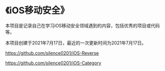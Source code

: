 # 《iOS移动安全》

本项目是记录自己在学习iOS移动安全领域遇到的内容，包括优秀的项目或代码等。

本项目创建于2021年7月17日，最近的一次更新时间为2021年7月17日。



https://github.com/silence0201/iOS-Reverse

https://github.com/silence0201/iOS-Category

